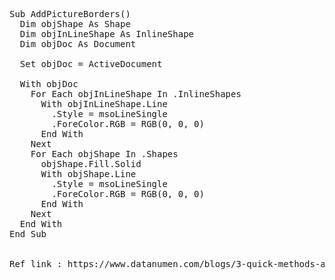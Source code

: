 <pre>
Sub AddPictureBorders()
  Dim objShape As Shape
  Dim objInLineShape As InlineShape
  Dim objDoc As Document
 
  Set objDoc = ActiveDocument
 
  With objDoc
    For Each objInLineShape In .InlineShapes
      With objInLineShape.Line
        .Style = msoLineSingle
        .ForeColor.RGB = RGB(0, 0, 0)
      End With
    Next
    For Each objShape In .Shapes
      objShape.Fill.Solid
      With objShape.Line
        .Style = msoLineSingle
        .ForeColor.RGB = RGB(0, 0, 0)
      End With
    Next
  End With
End Sub


Ref link : https://www.datanumen.com/blogs/3-quick-methods-add-borders-pictures-word-document

<pre>
